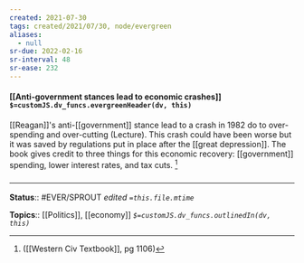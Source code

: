 ```yaml
---
created: 2021-07-30
tags: created/2021/07/30, node/evergreen
aliases:
  - null
sr-due: 2022-02-16
sr-interval: 48
sr-ease: 232
---
```


#### [[Anti-government stances lead to economic crashes]] `$=customJS.dv_funcs.evergreenHeader(dv, this)`

[[Reagan]]'s anti-[[government]] stance lead to a crash in 1982 do to over-spending and over-cutting (Lecture). This crash could have been worse but it was saved by regulations put in place after the [[great depression]]. The book gives credit to three things for this economic recovery: [[government]] spending, lower interest rates, and tax cuts. [^1]

[^1]: ([[Western Civ Textbook]], pg 1106)

### <hr class="footnote"/>

**Status**:: #EVER/SPROUT 
*edited `=this.file.mtime`*

**Topics**:: [[Politics]], [[economy]]
*`$=customJS.dv_funcs.outlinedIn(dv, this)`*


